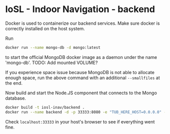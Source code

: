 # IoSL - Indoor Navigation - backend

Docker is used to containerize our backend services. Make sure docker is correctly installed on the host system.

Run
```bash
docker run --name mongo-db -d mongo:latest
```
to start the official MongoDB docker image as a daemon under the name 'mongo-db'.
TODO: Add mounted VOLUME?

If you experience space issue because MongoDB is not able to allocate enough space, run the above command with an additional `--smallfiles` at the end.

Now build and start the Node.JS component that connects to the Mongo database.
```bash
docker build -t iosl-inav/backend .
docker run --name backend -d -p 33333:8080 -e "TUB_HERE_HOST=0.0.0.0" --link mongo-db:mongo-db iosl-inav/backend:latest
```

Check `localhost:33333` in your host's browser to see if everything went fine.